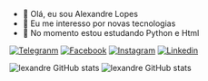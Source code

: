 - 👋 Olá, eu sou Alexandre Lopes
- 👀 Eu me interesso por novas tecnologias
- 🌱 No momento estou estudando Python e Html

[![Telegranm](https://img.shields.io/badge/Telegram-2CA5E0?style=for-the-badge&logo=telegram&logoColor=white)](https://web.telegram.org/k/@aslopeSlopes)
[![Facebook](https://img.shields.io/badge/Facebook-1877F2?style=for-the-badge&logo=facebook&logoColor=white)](https://www.facebook.com/alexandre.dasilvalopes.7)
[![Instagram](https://img.shields.io/badge/Instagram-E4405F?style=for-the-badge&logo=instagram&logoColor=white)](https://www.instagram.com/aslopesdasilva)
[![Linkedin](https://img.shields.io/badge/LinkedIn-0077B5?style=for-the-badge&logo=linkedin&logoColor=white)](https://www.linkedin.com/in/alexandredasilvalopes/)


![lexandre GitHub stats](https://github-readme-stats.vercel.app/api?username=0101AlexandreLopes&show_icons=true&theme=radical) 
  ![lexandre GitHub stats](https://media.giphy.com/media/v1.Y2lkPTc5MGI3NjExMzNlZmVhYzEyYmE2NGIzMmI2NTgzMmE4MThkY2NhMjc2MjBiYTBhYiZlcD12MV9pbnRlcm5hbF9naWZzX2dpZklkJmN0PWc/0NFmQSJrsjITFekRS1/giphy.gif) 




